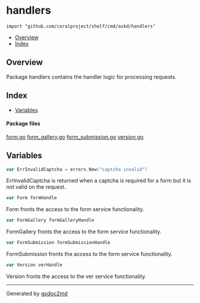 

# handlers
`import "github.com/coralproject/shelf/cmd/askd/handlers"`

* [Overview](#pkg-overview)
* [Index](#pkg-index)

## <a name="pkg-overview">Overview</a>
Package handlers contains the handler logic for processing requests.




## <a name="pkg-index">Index</a>
* [Variables](#pkg-variables)


#### <a name="pkg-files">Package files</a>
[form.go](/src/github.com/coralproject/shelf/cmd/askd/handlers/form.go) [form_gallery.go](/src/github.com/coralproject/shelf/cmd/askd/handlers/form_gallery.go) [form_submission.go](/src/github.com/coralproject/shelf/cmd/askd/handlers/form_submission.go) [version.go](/src/github.com/coralproject/shelf/cmd/askd/handlers/version.go) 



## <a name="pkg-variables">Variables</a>
``` go
var ErrInvalidCaptcha = errors.New("captcha invalid")
```
ErrInvalidCaptcha is returned when a captcha is required for a form but it
is not valid on the request.

``` go
var Form formHandle
```
Form fronts the access to the form service functionality.

``` go
var FormGallery formGalleryHandle
```
FormGallery fronts the access to the form service functionality.

``` go
var FormSubmission formSubmissionHandle
```
FormSubmission fronts the access to the form service functionality.

``` go
var Version verHandle
```
Version fronts the access to the ver service functionality.








- - -
Generated by [godoc2md](http://godoc.org/github.com/davecheney/godoc2md)
